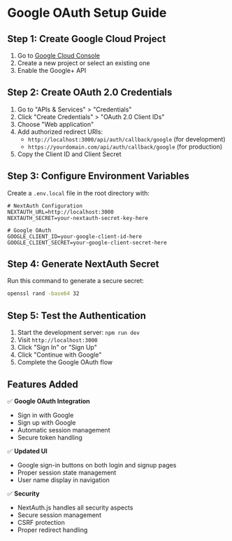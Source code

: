 # Google OAuth Setup Guide

## Step 1: Create Google Cloud Project

1. Go to [Google Cloud Console](https://console.cloud.google.com/)
2. Create a new project or select an existing one
3. Enable the Google+ API

## Step 2: Create OAuth 2.0 Credentials

1. Go to "APIs & Services" > "Credentials"
2. Click "Create Credentials" > "OAuth 2.0 Client IDs"
3. Choose "Web application"
4. Add authorized redirect URIs:
   - `http://localhost:3000/api/auth/callback/google` (for development)
   - `https://yourdomain.com/api/auth/callback/google` (for production)
5. Copy the Client ID and Client Secret

## Step 3: Configure Environment Variables

Create a `.env.local` file in the root directory with:

```env
# NextAuth Configuration
NEXTAUTH_URL=http://localhost:3000
NEXTAUTH_SECRET=your-nextauth-secret-key-here

# Google OAuth
GOOGLE_CLIENT_ID=your-google-client-id-here
GOOGLE_CLIENT_SECRET=your-google-client-secret-here
```

## Step 4: Generate NextAuth Secret

Run this command to generate a secure secret:
```bash
openssl rand -base64 32
```

## Step 5: Test the Authentication

1. Start the development server: `npm run dev`
2. Visit `http://localhost:3000`
3. Click "Sign In" or "Sign Up"
4. Click "Continue with Google"
5. Complete the Google OAuth flow

## Features Added

✅ **Google OAuth Integration**
- Sign in with Google
- Sign up with Google
- Automatic session management
- Secure token handling

✅ **Updated UI**
- Google sign-in buttons on both login and signup pages
- Proper session state management
- User name display in navigation

✅ **Security**
- NextAuth.js handles all security aspects
- Secure session management
- CSRF protection
- Proper redirect handling 